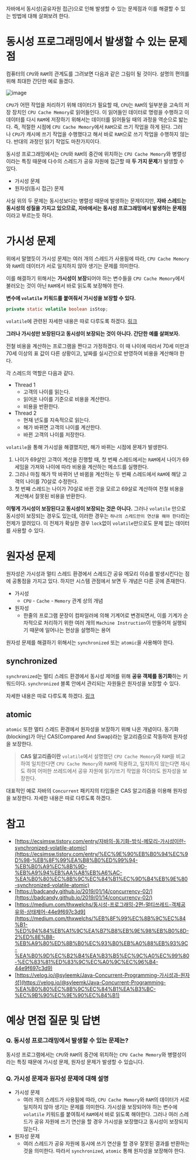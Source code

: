 자바에서 동시성(공유자원 접근)으로 인해 발생할 수 있는 문제점과 이를 해결할 수 있는 방법에 대해 살펴보려 한다.

# 동시성 프로그래밍에서 발생할 수 있는 문제점

컴퓨터의 `CPU`와 `RAM`의 관계도를 그려보면 다음과 같은 그림이 될 것이다. 설명의 편의를 위해 최대한 간단한 예로 들겠다.

![image](https://user-images.githubusercontent.com/55661631/147545948-2b9119ad-4afb-4385-9c09-03d71129add3.png)

`CPU`가 어떤 작업을 처리하기 위해 데이터가 필요할 때, `CPU`는 `RAM`의 일부분을 고속의 저장 장치인 `CPU Cache Memory`로 읽어들인다. 이 읽어들인 데이터로 명령을 수행하고 이 데이터를 다시 `RAM`에 저장하기 위해서는 데이터를 읽어들일 때의 과정을 역순으로 밟는다. 즉, 적절한 시점에 `CPU Cache Memory`에서 `RAM`으로 쓰기 작업을 하게 된다. 그러나 `CPU`가 캐시에 쓰기 작업을 수행했다고 해서 바로 `RAM`으로 쓰기 작업을 수행하지 않는다. 반대의 과정인 읽기 작업도 마찬가지이다.

동시성 프로그래밍에서는 `CPU`와 `RAM`의 중간에 위치하는 `CPU Cache Memory`와 병렬성이라는 특징 때문에 다수의 스레드가 공유 자원에 접근할 때 **두 가지 문제**가 발생할 수 있다. 

- 가시성 문제
- 원자성(동시 접근) 문제

사실 위의 두 문제는 동시성보다는 병렬성 때문에 발생하는 문제이지만, **자바 스레드는 동시성의 성질을 가지고 있으므로, 자바에서는 동시성 프로그래밍에서 발생하는 문제점**이라고 부르는듯 하다.

# 가시성 문제

위에서 말했듯이 가시성 문제는 여러 개의 스레드가 사용됨에 따라, `CPU Cache Memory`와 `RAM`의 데이터가 서로 일치하지 않아 생기는 문제를 의미한다.

이를 해결하기 위해서는 **가시성이 보장**되어야 하는 변수들을  `CPU Cache Memory`에서 불러오는 것이 아닌 `RAM`에서 바로 읽도록 보장해야 한다.

**변수에 `volatile` 키워드를 붙여줘서 가시성을 보장할 수 있다.**

```java
private static volatile boolean isStop;
```

`volatile`에 관련된 자세한 내용은 따로 다루도록 하겠다. [링크](https://www.notion.so/volatile-34f076bdeb254edaa8178cc476468562)

**그러나 가시성만 보장된다고 동시성이 보장되는 것이 아니다. 간단한 예를 살펴보자.**

전철 비용을 계산하는 프로그램을 짠다고 가정하겠다. 이 때 나이에 따라서 70세 미만과 70세 이상의 표 값이 다른 상황이고, 날짜를 실시간으로 반영하여 비용을 계산해야 한다.

각 스레드의 역할은 다음과 같다.

- Thread 1
    - 고객의 나이를 읽는다.
    - 읽어온 나이를 기준으로 비용을 계산한다.
    - 비용을 반환한다.
- Thread 2
    - 현재 년도를 지속적으로 읽는다.
    - 해가 바뀌면 고객의 나이를 계산한다.
    - 바뀐 고객의 나이를 저장한다.
    

`volatile`을 통해 가시성을 해결했지만, 해가 바뀌는 시점에 문제가 발생한다.

1. 나이가 69살인 고객이 계산을 진행할 때, 첫 번째 스레드에서는 `RAM`에서 나이가 69세임을 가져와 나이에 따라 비용을 계산하는 메소드를 실행한다. 
2. 그러나 마침 해가 딱 바뀌어 년 바뀜을 계산하는 두 번째 스레드에서 `RAM`에 해당 고객의 나이를 70살로 수정한다.
3. 첫 번째 스레드는 나이가 70살로 바뀐 것을 모르고 69살로 계산하여 전철 비용을 계산해서 잘못된 비용을 반환한다.

**이렇게 가시성이 보장된다고 동시성이 보장되는 것은 아니다.** 그러나 `volatile` 만으로 동시성이 보장되는 경우도 있는데, 이러한 경우는 `하나의 스레드만이 연산을 해야 한다`라는 전제가 깔려있다. 이 전제가 확실한 경우 `lock`없이 `volatile`만으로도 문제 없는 데이터를 사용할 수 있다.

# 원자성 문제

원자성은 가시성과 멀티 스레드 환경에서 스레드간 공유 메모리 이슈를 발생시킨다는 점에 공통점을 가지고 있다. 하지만 시스템 관점에서 보면 두 개념은 다른 곳에 존재한다.

- 가시성
    - `CPU` - `Cache` - `Memory` 관계 상의 개념
- 원자성
    - 한줄의 프로그램 문장이 컴파일러에 의해 기계어로 변경되면서, 이를 기계가 순차적으로 처리하기 위한 여러 개의 `Machine Instruction`이 만들어져 실행되기 때문에 일어나는 현상을 설명하는 용어

원자성 문제를 해결하기 위해서는 `synchronized` 또는 `atomic`을 사용해야 한다.

## synchronized

`synchronized`는 멀티 스레드 환경에서 동시성 제어를 위해 **공유 객체를 동기화**하는 키워드이다. `synchronized` 블록 안에서 관리되는 자원들은 원자성을 보장할 수 있다.

자세한 내용은 따로 다루도록 하겠다. [링크](https://www.notion.so/synchronized-27ac554a2f094eef8c2fc3a900ee095a)

## atomic

`atomic` 또한 멀티 스레드 환경에서 원자성을 보장하기 위해 나온 개념이다. 동기화(blocking)가 아닌 CAS(Compared And Swap)라는 알고리즘으로 작동하여 원자성을 보장한다.

> **CAS 알고리즘이란**
`volatile`에서 설명했던 `CPU Cache Memory`와 `RAM`을 비교하여 일치한다면 `CPU Cache Memory`와 `RAM`에 적용하고, 일치하지 않는다면 재시도 하여 어떠한 쓰레드에서 공유 자원에 읽기/쓰기 작업을 하더라도 원자성을 보장한다.
> 

대표적인 예로 자바의 `Concurrent` 패키지의 타입들은 CAS 알고리즘을 이용해 원자성을 보장한다. 자세한 내용은 따로 다루도록 하겠다.

# 참고

- [https://ecsimsw.tistory.com/entry/자바의-동기화-방식-메모리-가시성이란-synchronized-volatile-atomic](https://ecsimsw.tistory.com/entry/%EC%9E%90%EB%B0%94%EC%9D%98-%EB%8F%99%EA%B8%B0%ED%99%94-%EB%B0%A9%EC%8B%9D-%EB%A9%94%EB%AA%A8%EB%A6%AC-%EA%B0%80%EC%8B%9C%EC%84%B1%EC%9D%B4%EB%9E%80-synchronized-volatile-atomic)
- [https://badcandy.github.io/2019/01/14/concurrency-02/](https://badcandy.github.io/2019/01/14/concurrency-02/)
- [https://medium.com/thxwelchs/동시성-프로그래밍-2편-멀티쓰레드-객체공유와-상태제어-44e9f697c3d9](https://medium.com/thxwelchs/%EB%8F%99%EC%8B%9C%EC%84%B1-%ED%94%84%EB%A1%9C%EA%B7%B8%EB%9E%98%EB%B0%8D-2%ED%8E%B8-%EB%A9%80%ED%8B%B0%EC%93%B0%EB%A0%88%EB%93%9C-%EA%B0%9D%EC%B2%B4%EA%B3%B5%EC%9C%A0%EC%99%80-%EC%83%81%ED%83%9C%EC%A0%9C%EC%96%B4-44e9f697c3d9)
- [https://velog.io/@syleemk/Java-Concurrent-Programming-가시성과-원자성](https://velog.io/@syleemk/Java-Concurrent-Programming-%EA%B0%80%EC%8B%9C%EC%84%B1%EA%B3%BC-%EC%9B%90%EC%9E%90%EC%84%B1)

# 예상 면접 질문 및 답변

### Q. 동시성 프로그래밍에서 발생할 수 있는 문제는?

동시성 프로그램에서는 `CPU`와 `RAM`의 중간에 위치하는 `CPU Cache Memory`와 병렬성이라는 특징 때문에 가시성 문제, 원자성 문제가 발생할 수 있습니다.

### Q. 가시성 문제과 원자성 문제에 대해 설명

- 가시성 문제
    - 여러 개의 스레드가 사용됨에 따라, `CPU Cache Memory`와 `RAM`의 데이터가 서로 일치하지 않아 생기는 문제를 의미한다. 가시성을 보장되어야 하는 변수에 `volatile` 키워드를 붙여줘서 `RAM`에서 바로 읽도록 해야한다. 그러나 여러 스레드가 공유 자원에 쓰기 연산을 할 경우 가시성을 보장했다고 동시성이 보장되지 않는다.
- 원자성 문제
    - 여러 스레드가 공유 자원에 동시에 쓰기 연산을 할 경우 잘못된 결과를 반환하는 것을 의미한다. 따라서 `synchronized`, `atomic` 통해 원자성을 보장해야 한다.
